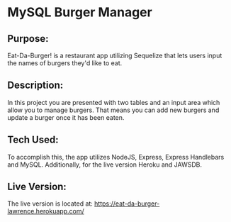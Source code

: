 # MySQL Burger Manager

## Purpose:
Eat-Da-Burger! is a restaurant app utilizing Sequelize that lets users input the names of burgers they'd like to eat.

## Description:
In this project you are presented with two tables and an input area which allow you to manage burgers.  That means you can add new burgers and update a burger once it has been eaten.

## Tech Used:
To accomplish this, the app utilizes NodeJS, Express, Express Handlebars and MySQL.  Additionally, for the live version Heroku and JAWSDB.

## Live Version:
The live version is located at: https://eat-da-burger-lawrence.herokuapp.com/
